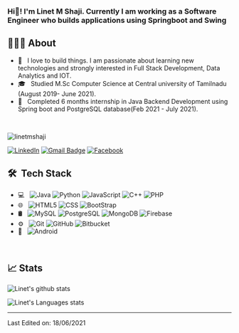 

<!---
linetmshaji/linetmshaji is a ✨ special ✨ repository because its `README.md` (this file) appears on your GitHub profile.
You can click the Preview link to take a look at your changes.
--->


<h3>Hi👋! I'm Linet M Shaji. Currently I am working as a Software Engineer who builds applications using Springboot and Swing</h3>

## 👨🏻‍💻&nbsp;About

- 👀 &nbsp; I love to build things. I am passionate about learning new technologies and strongly interested in Full Stack Development, Data Analytics and IOT.
- 🎓 &nbsp; Studied M.Sc Computer Science at Central university of Tamilnadu (August 2019- June 2021).
- 💼 &nbsp; Completed 6 months internship in Java Backend Development using Spring boot and PostgreSQL database(Feb 2021 - July 2021).

<br>
<p align="left"> <img src="https://komarev.com/ghpvc/?username=linetmshaji&label=Profile%20views&color=0e75b6&style=flat" alt="linetmshaji" /> </p>

[![LinkedIn](https://img.shields.io/badge/-Linet%20M%20Shaji-blue?style=plastic&logo=linkedin&logoColor=white&link=https://www.linkedin.com/in/linetmshaji/)](https://www.linkedin.com/in/linetmshaji/)
[![Gmail Badge](https://img.shields.io/badge/-mailtolinet@gmail.com-c14438?style=flat-square&logo=Gmail&logoColor=white&link=mailto:mailtolinet@gmail.com)](mailto:mailtolinet@gmail.com)
[![Facebook](https://img.shields.io/badge/-Linet%20M%20Shaji-blue?style=plastic&logo=facebook&logoColor=white&link=https://www.facebook.com/anna.linet9/)](https://www.facebook.com/anna.linet9/)
<!--[![Twitter Badge](https://img.shields.io/badge/-@linetmshaji-1ca0f1?style=flat-square&labelColor=1ca0f1&logo=twitter&logoColor=white&link=https://twitter.com/linetmshaji)](https://twitter.com/linetmshaji)-->



## 🛠 &nbsp;Tech Stack

- 💻 &nbsp;
  ![Java](https://img.shields.io/badge/-Java-333333?style=flat&logo=Java&logoColor=007396)
  ![Python](https://img.shields.io/badge/-Python-333333?style=flat&logo=python)
  ![JavaScript](https://img.shields.io/badge/-JavaScript-333333?style=flat&logo=javascript)
  ![C++](https://img.shields.io/badge/-C++-333333?style=flat&logo=C%2B%2B&logoColor=00599C)
  ![PHP](https://img.shields.io/badge/-PHP-333333?style=flat&logo=php)
- 🌐 &nbsp;
  ![HTML5](https://img.shields.io/badge/-HTML5-333333?style=flat&logo=HTML5)
  ![CSS](https://img.shields.io/badge/-CSS-333333?style=flat&logo=CSS3&logoColor=1572B6)
  ![BootStrap](https://img.shields.io/badge/-BootStrap-333333?style=flat&logo=bootstrap&logoColor=1572B6)
  <!--![JQuery](https://img.shields.io/badge/-JQuery-333333?style=flat&logo=jquery)
  ![Node.js](https://img.shields.io/badge/-Node.js-333333?style=flat&logo=node.js)
  ![React](https://img.shields.io/badge/-React-333333?style=flat&logo=react)
  ![Angular](https://img.shields.io/badge/-Angular-333333?style=flat&logo=angular)-->
- 🛢 &nbsp;
  ![MySQL](https://img.shields.io/badge/-MySQL-333333?style=flat&logo=mysql)
  ![PostgreSQL](https://img.shields.io/badge/-PostgreSQL-333333?style=flat&logo=postgresql)
  ![MongoDB](https://img.shields.io/badge/-MongoDB-333333?style=flat&logo=mongodb)
  ![Firebase](https://img.shields.io/badge/-Firebase-333333?style=flat&logo=firebase)
- ⚙️ &nbsp;
  ![Git](https://img.shields.io/badge/-Git-333333?style=flat&logo=git)
  ![GitHub](https://img.shields.io/badge/-GitHub-333333?style=flat&logo=github)
  ![Bitbucket](https://img.shields.io/badge/-Bitbucket-333333?style=flat&logo=bitbucket)
- 📱 &nbsp;
  ![Android](https://img.shields.io/badge/-Android-333333?style=flat&logo=android)
  

<br/>

## 📈 Stats

![Linet's github stats](https://github-readme-stats.vercel.app/api?username=linetmshaji&hide=["issues"]&show_icons=true&line_height=30)

![Linet's Languages stats](https://github-readme-stats.vercel.app/api/top-langs/?username=linetmshaji&theme=buefy&layout=compact&langs_count=10)

----


Last Edited on: 18/06/2021


